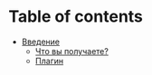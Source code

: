 # Table of contents

* [Введение](ru/README.md)
   * [Что вы получаете?](ru/what-do-you-get.md)
   * [Плагин](ru/plugin.md)